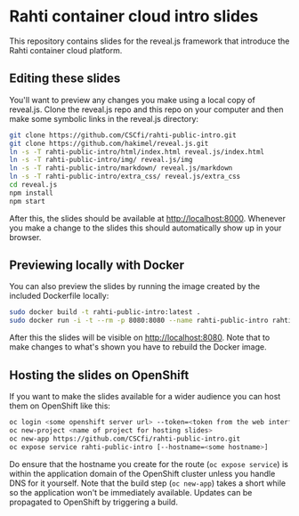# Rahti container cloud intro slides

This repository contains slides for the reveal.js framework that introduce the
Rahti container cloud platform.

## Editing these slides

You'll want to preview any changes you make using a local copy of reveal.js.
Clone the reveal.js repo and this repo on your computer and then make some
symbolic links in the reveal.js directory:

```bash
git clone https://github.com/CSCfi/rahti-public-intro.git
git clone https://github.com/hakimel/reveal.js.git
ln -s -T rahti-public-intro/html/index.html reveal.js/index.html
ln -s -T rahti-public-intro/img/ reveal.js/img
ln -s -T rahti-public-intro/markdown/ reveal.js/markdown
ln -s -T rahti-public-intro/extra_css/ reveal.js/extra_css
cd reveal.js
npm install
npm start
```

After this, the slides should be available at
[http://localhost:8000](http://localhost:8000). Whenever you make a change to
the slides this should automatically show up in your browser.

## Previewing locally with Docker

You can also preview the slides by running the image created by the included
Dockerfile locally:

```bash
sudo docker build -t rahti-public-intro:latest .
sudo docker run -i -t --rm -p 8080:8080 --name rahti-public-intro rahti-public-intro
```

After this the slides will be visible on
[http://localhost:8080](http://localhost:8080). Note that to make changes to
what's shown you have to rebuild the Docker image.

## Hosting the slides on OpenShift

If you want to make the slides available for a wider audience you can host them
on OpenShift like this:

```bash
oc login <some openshift server url> --token=<token from the web interface>
oc new-project <name of project for hosting slides>
oc new-app https://github.com/CSCfi/rahti-public-intro.git
oc expose service rahti-public-intro [--hostname=<some hostname>]
```

Do ensure that the hostname you create for the route (`oc expose service`) is
within the application domain of the OpenShift cluster unless you handle DNS
for it yourself. Note that the build step (`oc new-app`) takes a short while so
the application won't be immediately available. Updates can be propagated to
OpenShift by triggering a build.

